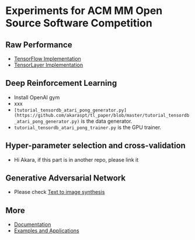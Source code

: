 # Experiments for ACM MM Open Source Software Competition

## Raw Performance
* [TensorFlow Implementation](https://www.tensorflow.org/tutorials/deep_cnn)
* [TensorLayer Implementation](https://github.com/zsdonghao/tensorlayer/blob/master/example/tutorial_cifar10_tfrecord.py)

## Deep Reinforcement Learning
* Install OpenAI gym
* xxx
* `[tutorial_tensordb_atari_pong_generator.py](https://github.com/akaraspt/tl_paper/blob/master/tutorial_tensordb_atari_pong_generator.py)` is the data generator.
* `tutorial_tensordb_atari_pong_trainer.py` is the GPU trainer.

## Hyper-parameter selection and cross-validation
* Hi Akara, if this part is in another repo, please link it

## Generative Adversarial Network
* Please check [Text to image synthesis](https://github.com/zsdonghao/text-to-image)


## More
* [Documentation](http://tensorlayer.readthedocs.io)
* [Examples and Applications](http://tensorlayer.readthedocs.io/en/latest/user/example.html)
